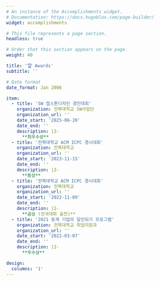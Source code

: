 ```yaml
---
# An instance of the Accomplishments widget.
# Documentation: https://docs.hugoblox.com/page-builder/
widget: accomplishments

# This file represents a page section.
headless: true

# Order that this section appears on the page.
weight: 40

title: '🏆 Awards'
subtitle: ''

# Date format
date_format: Jan 2006

item:
  - title: 'SW 캡스톤디자인 경진대회'
    organization: 전북대학교 SW사업단
    organization_url: ''
    date_start: '2025-06-20'
    date_end: ''
    description: |2-
      **최우수상**
  - title: '전북대학교 ACM ICPC 경시대회'
    organization: 전북대학교
    organization_url: ''
    date_start: '2023-11-15'
    date_end: ''
    description: |2-
      **동상**
  - title: '전북대학교 ACM ICPC 경시대회'
    organization: 전북대학교
    organization_url: ''
    date_start: '2022-11-09'
    date_end: ''
    description: |2-
      **금상 (전국대회 출전)**
  - title: '2021 동계 기업의 달인되기 프로그램'
    organization: 전북대학교 취업지원과
    organization_url: ''
    date_start: '2022-03-07'
    date_end: ''
    description: |2-
      **우수상**

design:
  columns: '1'
---
```

